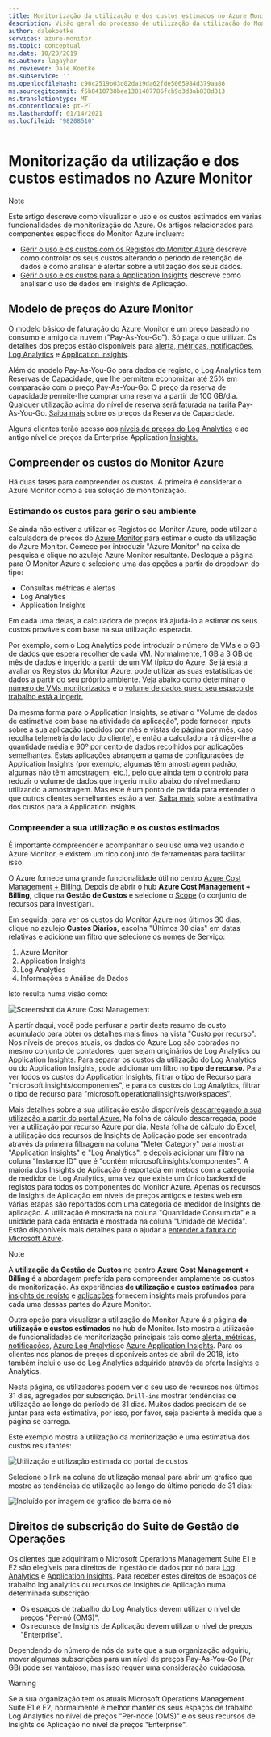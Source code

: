 ```yaml
---
title: Monitorização da utilização e dos custos estimados no Azure Monitor
description: Visão geral do processo de utilização da utilização do Monitor Azure e página de custos estimados
author: dalekoetke
services: azure-monitor
ms.topic: conceptual
ms.date: 10/28/2019
ms.author: lagayhar
ms.reviewer: Dale.Koetke
ms.subservice: ''
ms.openlocfilehash: c90c2519b03d02da19da62fde5065984d379aa86
ms.sourcegitcommit: f5b8410738bee1381407786fcb9d3d3ab838d813
ms.translationtype: MT
ms.contentlocale: pt-PT
ms.lasthandoff: 01/14/2021
ms.locfileid: "98208510"
---
```

# <a name="monitoring-usage-and-estimated-costs-in-azure-monitor"></a>Monitorização da utilização e dos custos estimados no Azure Monitor

> [!NOTE]
> Este artigo descreve como visualizar o uso e os custos estimados em várias funcionalidades de monitorização do Azure. Os artigos relacionados para componentes específicos do Monitor Azure incluem:
> - [Gerir o uso e os custos com os Registos do Monitor Azure](manage-cost-storage.md) descreve como controlar os seus custos alterando o período de retenção de dados e como analisar e alertar sobre a utilização dos seus dados.
> - [Gerir o uso e os custos para a Application Insights](../app/pricing.md) descreve como analisar o uso de dados em Insights de Aplicação.

## <a name="azure-monitor-pricing-model"></a>Modelo de preços do Azure Monitor

O modelo básico de faturação do Azure Monitor é um preço baseado no consumo e amigo da nuvem ("Pay-As-You-Go"). Só paga o que utilizar. Os detalhes dos preços estão disponíveis para [alerta, métricas, notificações,](https://azure.microsoft.com/pricing/details/monitor/) [Log Analytics](https://azure.microsoft.com/pricing/details/log-analytics/) e [Application Insights](https://azure.microsoft.com/pricing/details/application-insights/). 

Além do modelo Pay-As-You-Go para dados de registo, o Log Analytics tem Reservas de Capacidade, que lhe permitem economizar até 25% em comparação com o preço Pay-As-You-Go. O preço da reserva de capacidade permite-lhe comprar uma reserva a partir de 100 GB/dia. Qualquer utilização acima do nível de reserva será faturada na tarifa Pay-As-You-Go. [Saiba mais](https://azure.microsoft.com/pricing/details/monitor/) sobre os preços da Reserva de Capacidade.

Alguns clientes terão acesso aos [níveis de preços do Log Analytics](./manage-cost-storage.md#legacy-pricing-tiers) e ao antigo nível de preços da Enterprise Application [Insights.](../app/pricing.md#legacy-enterprise-per-node-pricing-tier) 

## <a name="understanding-your-azure-monitor-costs"></a>Compreender os custos do Monitor Azure

Há duas fases para compreender os custos. A primeira é considerar o Azure Monitor como a sua solução de monitorização. 

### <a name="estimating-the-costs-to-manage-your-environment"></a>Estimando os custos para gerir o seu ambiente

Se ainda não estiver a utilizar os Registos do Monitor Azure, pode utilizar a calculadora de preços do [Azure Monitor](https://azure.microsoft.com/pricing/calculator/?service=monitor) para estimar o custo da utilização do Azure Monitor. Comece por introduzir "Azure Monitor" na caixa de pesquisa e clique no azulejo Azure Monitor resultante. Desloque a página para O Monitor Azure e selecione uma das opções a partir do dropdown do tipo:

- Consultas métricas e alertas  
- Log Analytics
- Application Insights

Em cada uma delas, a calculadora de preços irá ajudá-lo a estimar os seus custos prováveis com base na sua utilização esperada.

Por exemplo, com o Log Analytics pode introduzir o número de VMs e o GB de dados que espera recolher de cada VM. Normalmente, 1 GB a 3 GB de mês de dados é ingerido a partir de um VM típico do Azure. Se já está a avaliar os Registos do Monitor Azure, pode utilizar as suas estatísticas de dados a partir do seu próprio ambiente. Veja abaixo como determinar o [número de VMs monitorizados](./manage-cost-storage.md#understanding-nodes-sending-data) e o [volume de dados que o seu espaço de trabalho está a ingerir.](./manage-cost-storage.md#understanding-ingested-data-volume)

Da mesma forma para o Application Insights, se ativar o "Volume de dados de estimativa com base na atividade da aplicação", pode fornecer inputs sobre a sua aplicação (pedidos por mês e vistas de página por mês, caso recolha telemetria do lado do cliente), e então a calculadora irá dizer-lhe a quantidade média e 90º por cento de dados recolhidos por aplicações semelhantes. Estas aplicações abrangem a gama de configurações de Application Insights (por exemplo, algumas têm amostragem padrão, algumas não têm amostragem, etc.), pelo que ainda tem o controlo para reduzir o volume de dados que ingeriu muito abaixo do nível mediano utilizando a amostragem. Mas este é um ponto de partida para entender o que outros clientes semelhantes estão a ver. [Saiba mais](../app/pricing.md#estimating-the-costs-to-manage-your-application) sobre a estimativa dos custos para a Application Insights.

### <a name="understanding-your-usage-and-estimated-costs"></a>Compreender a sua utilização e os custos estimados

É importante compreender e acompanhar o seu uso uma vez usando o Azure Monitor, e existem um rico conjunto de ferramentas para facilitar isso. 

O Azure fornece uma grande funcionalidade útil no centro [Azure Cost Management + Billing.](../../cost-management-billing/costs/quick-acm-cost-analysis.md?toc=/azure/billing/TOC.json) Depois de abrir o hub **Azure Cost Management + Billing,** clique na **Gestão de Custos** e selecione o [Scope](../../cost-management-billing/costs/understand-work-scopes.md) (o conjunto de recursos para investigar). 

Em seguida, para ver os custos do Monitor Azure nos últimos 30 dias, clique no azulejo **Custos Diários,** escolha "Últimos 30 dias" em datas relativas e adicione um filtro que selecione os nomes de Serviço:

1. Azure Monitor
2. Application Insights
3. Log Analytics
4. Informações e Análise de Dados

Isto resulta numa visão como:

![Screenshot da Azure Cost Management](./media/usage-estimated-costs/010.png)

A partir daqui, você pode perfurar a partir deste resumo de custo acumulado para obter os detalhes mais finos na vista "Custo por recurso". Nos níveis de preços atuais, os dados do Azure Log são cobrados no mesmo conjunto de contadores, quer sejam originários de Log Analytics ou Application Insights. Para separar os custos da utilização do Log Analytics ou do Application Insights, pode adicionar um filtro no **tipo de recurso.** Para ver todos os custos do Application Insights, filtrar o tipo de Recurso para "microsoft.insights/componentes", e para os custos do Log Analytics, filtrar o tipo de recurso para "microsoft.operationalinsights/workspaces". 

Mais detalhes sobre a sua utilização estão disponíveis [descarregando a sua utilização a partir do portal Azure.](../../cost-management-billing/manage/download-azure-invoice-daily-usage-date.md#download-usage-in-azure-portal) Na folha de cálculo descarregada, pode ver a utilização por recurso Azure por dia. Nesta folha de cálculo do Excel, a utilização dos recursos de Insights de Aplicação pode ser encontrada através da primeira filtragem na coluna "Meter Category" para mostrar "Application Insights" e "Log Analytics", e depois adicionar um filtro na coluna "Instance ID" que é "contém microsoft.insights/componentes".  A maioria dos Insights de Aplicação é reportada em metros com a categoria de medidor de Log Analytics, uma vez que existe um único backend de registos para todos os componentes do Monitor Azure.  Apenas os recursos de Insights de Aplicação em níveis de preços antigos e testes web em várias etapas são reportados com uma categoria de medidor de Insights de aplicação.  A utilização é mostrada na coluna "Quantidade Consumida" e a unidade para cada entrada é mostrada na coluna "Unidade de Medida".  Estão disponíveis mais detalhes para o ajudar a [entender a fatura do Microsoft Azure](../../cost-management-billing/understand/review-individual-bill.md). 

> [!NOTE]
> A **utilização da Gestão de Custos** no centro **Azure Cost Management + Billing** é a abordagem preferida para compreender amplamente os custos de monitorização.  As experiências **de utilização e custos estimados** para [insights de registo](./manage-cost-storage.md#understand-your-usage-and-estimate-costs)  e [aplicações](../app/pricing.md#understand-your-usage-and-estimate-costs) fornecem insights mais profundos para cada uma dessas partes do Azure Monitor.

Outra opção para visualizar a utilização do Monitor Azure é a página **de utilização e custos estimados** no hub do Monitor. Isto mostra a utilização de funcionalidades de monitorização principais tais como [alerta, métricas, notificações,](https://azure.microsoft.com/pricing/details/monitor/) [Azure Log Analytics](https://azure.microsoft.com/pricing/details/log-analytics/)e [Azure Application Insights](https://azure.microsoft.com/pricing/details/application-insights/). Para os clientes nos planos de preços disponíveis antes de abril de 2018, isto também inclui o uso do Log Analytics adquirido através da oferta Insights e Analytics.

Nesta página, os utilizadores podem ver o seu uso de recursos nos últimos 31 dias, agregados por subscrição. `Drill-ins` mostrar tendências de utilização ao longo do período de 31 dias. Muitos dados precisam de se juntar para esta estimativa, por isso, por favor, seja paciente à medida que a página se carrega.

Este exemplo mostra a utilização da monitorização e uma estimativa dos custos resultantes:

![Utilização e utilização estimada do portal de custos](./media/usage-estimated-costs/001.png)

Selecione o link na coluna de utilização mensal para abrir um gráfico que mostre as tendências de utilização ao longo do último período de 31 dias: 

![Incluído por imagem de gráfico de barra de nó](./media/usage-estimated-costs/002.png)

## <a name="operations-management-suite-subscription-entitlements"></a>Direitos de subscrição do Suite de Gestão de Operações

Os clientes que adquiriram o Microsoft Operations Management Suite E1 e E2 são elegíveis para direitos de ingestão de dados por nó para [Log Analytics](https://www.microsoft.com/cloud-platform/operations-management-suite) e [Application Insights](../app/pricing.md). Para receber estes direitos de espaços de trabalho log analytics ou recursos de Insights de Aplicação numa determinada subscrição: 

- Os espaços de trabalho do Log Analytics devem utilizar o nível de preços "Per-nó (OMS)".
- Os recursos de Insights de Aplicação devem utilizar o nível de preços "Enterprise".

Dependendo do número de nós da suite que a sua organização adquiriu, mover algumas subscrições para um nível de preços Pay-As-You-Go (Per GB) pode ser vantajoso, mas isso requer uma consideração cuidadosa.

> [!WARNING]
> Se a sua organização tem os atuais Microsoft Operations Management Suite E1 e E2, normalmente é melhor manter os seus espaços de trabalho Log Analytics no nível de preços "Per-node (OMS)" e os seus recursos de Insights de Aplicação no nível de preços "Enterprise". 
>

